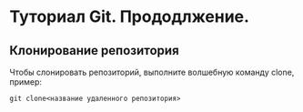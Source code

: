 # Туториал Git. Прододлжение.

## Клонирование репозитория

Чтобы слонировать репозиторий, выполните волшебную команду clone, пример:

```
git clone<название удаленного репозитория>

```